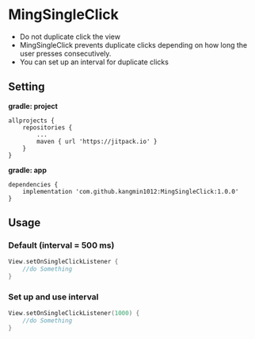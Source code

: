 # MingSingleClick
- Do not duplicate click the view
- MingSingleClick prevents duplicate clicks depending on how long the user presses consecutively.
- You can set up an interval for duplicate clicks

## Setting
**gradle: project**
```
allprojects {
	repositories {
		...
		maven { url 'https://jitpack.io' }
	}
}
```
**gradle: app**
```
dependencies {
	implementation 'com.github.kangmin1012:MingSingleClick:1.0.0'
}
```

## Usage

### Default (interval = 500 ms)
```kotlin
View.setOnSingleClickListener {
    //do Something
}
```

### Set up and use interval
```kotlin
View.setOnSingleClickListener(1000) {
    //do Something
}
```